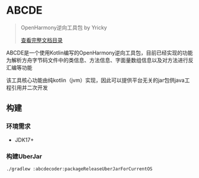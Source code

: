 # ABCDE
> OpenHarmony逆向工具包 by Yricky
> 
> [查看完整文档目录](docs/index.md)


ABCDE是一个使用Kotlin编写的OpenHarmony逆向工具包，目前已经实现的功能为解析方舟字节码文件中的类信息、方法信息、字面量数组信息以及对方法进行反汇编等功能

该工具核心功能由纯kotlin（jvm）实现，因此可以提供平台无关的jar包供java工程引用并二次开发

## 构建
### 环境需求
- JDK17+

### 构建UberJar
```shell
./gradlew :abcdecoder:packageReleaseUberJarForCurrentOS
```
